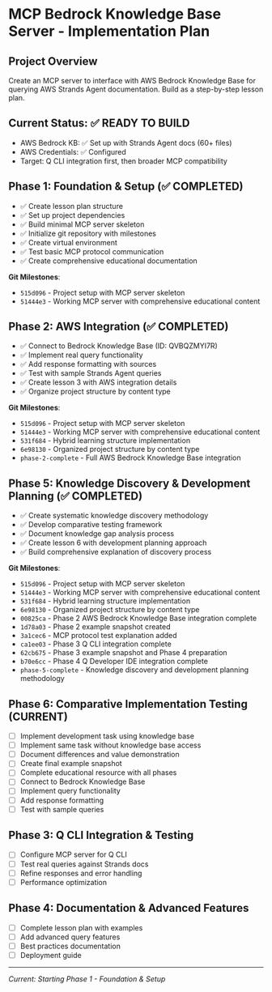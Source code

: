 # MCP Bedrock Knowledge Base Server - Implementation Plan

## Project Overview
Create an MCP server to interface with AWS Bedrock Knowledge Base for querying AWS Strands Agent documentation. Build as a step-by-step lesson plan.

## Current Status: ✅ READY TO BUILD
- AWS Bedrock KB: ✅ Set up with Strands Agent docs (60+ files)
- AWS Credentials: ✅ Configured 
- Target: Q CLI integration first, then broader MCP compatibility

## Phase 1: Foundation & Setup (✅ COMPLETED)
- ✅ Create lesson plan structure
- ✅ Set up project dependencies  
- ✅ Build minimal MCP server skeleton
- ✅ Initialize git repository with milestones
- ✅ Create virtual environment
- ✅ Test basic MCP protocol communication
- ✅ Create comprehensive educational documentation

**Git Milestones**: 
- `515d096` - Project setup with MCP server skeleton
- `51444e3` - Working MCP server with comprehensive educational content

## Phase 2: AWS Integration (✅ COMPLETED)
- ✅ Connect to Bedrock Knowledge Base (ID: QVBQZMYI7R)
- ✅ Implement real query functionality
- ✅ Add response formatting with sources
- ✅ Test with sample Strands Agent queries
- ✅ Create lesson 3 with AWS integration details
- ✅ Organize project structure by content type

**Git Milestones**: 
- `515d096` - Project setup with MCP server skeleton
- `51444e3` - Working MCP server with comprehensive educational content
- `531f684` - Hybrid learning structure implementation
- `6e98130` - Organized project structure by content type
- `phase-2-complete` - Full AWS Bedrock Knowledge Base integration

## Phase 5: Knowledge Discovery & Development Planning (✅ COMPLETED)
- ✅ Create systematic knowledge discovery methodology
- ✅ Develop comparative testing framework
- ✅ Document knowledge gap analysis process
- ✅ Create lesson 6 with development planning approach
- ✅ Build comprehensive explanation of discovery process

**Git Milestones**: 
- `515d096` - Project setup with MCP server skeleton
- `51444e3` - Working MCP server with comprehensive educational content
- `531f684` - Hybrid learning structure implementation
- `6e98130` - Organized project structure by content type
- `00825ca` - Phase 2 AWS Bedrock Knowledge Base integration complete
- `1d78a03` - Phase 2 example snapshot created
- `3a1cec6` - MCP protocol test explanation added
- `ca1ee03` - Phase 3 Q CLI integration complete
- `62cb675` - Phase 3 example snapshot and Phase 4 preparation
- `b70e6cc` - Phase 4 Q Developer IDE integration complete
- `phase-5-complete` - Knowledge discovery and development planning methodology

## Phase 6: Comparative Implementation Testing (CURRENT)
- [ ] Implement development task using knowledge base
- [ ] Implement same task without knowledge base access
- [ ] Document differences and value demonstration
- [ ] Create final example snapshot
- [ ] Complete educational resource with all phases
- [ ] Connect to Bedrock Knowledge Base
- [ ] Implement query functionality
- [ ] Add response formatting
- [ ] Test with sample queries

## Phase 3: Q CLI Integration & Testing
- [ ] Configure MCP server for Q CLI
- [ ] Test real queries against Strands docs
- [ ] Refine responses and error handling
- [ ] Performance optimization

## Phase 4: Documentation & Advanced Features
- [ ] Complete lesson plan with examples
- [ ] Add advanced query features
- [ ] Best practices documentation
- [ ] Deployment guide

---
*Current: Starting Phase 1 - Foundation & Setup*
